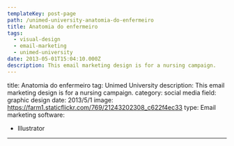 ```yaml
---
templateKey: post-page
path: /unimed-university-anatomia-do-enfermeiro
title: Anatomia do enfermeiro
tags:
  - visual-design
  - email-marketing
  - unimed-university
date: 2013-05-01T15:04:10.000Z
description: This email marketing design is for a nursing campaign.
---
```


title: Anatomia do enfermeiro
tag: Unimed University
description: This email marketing design is for a nursing campaign.
category: social media
field: graphic design
date: 2013/5/1
image: https://farm1.staticflickr.com/769/21243202308_c622f4ec33
type: Email marketing
software:
- Illustrator
---
